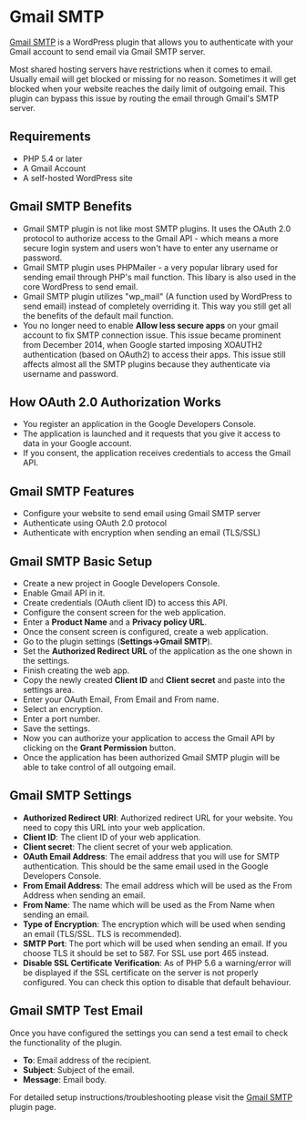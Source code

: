 # Gmail SMTP

[Gmail SMTP](https://wphowto.net/gmail-smtp-plugin-for-wordpress-1341) is a WordPress plugin that allows you to authenticate with your Gmail account to send email via Gmail SMTP server.

Most shared hosting servers have restrictions when it comes to email. Usually email will get blocked or missing for no reason. Sometimes it will get blocked when your website reaches the daily limit of outgoing email. This plugin can bypass this issue by routing the email through Gmail's SMTP server.

## Requirements

* PHP 5.4 or later
* A Gmail Account
* A self-hosted WordPress site

## Gmail SMTP Benefits

* Gmail SMTP plugin is not like most SMTP plugins. It uses the OAuth 2.0 protocol to authorize access to the Gmail API - which means a more secure login system and users won't have to enter any username or password.
* Gmail SMTP plugin uses PHPMailer - a very popular library used for sending email through PHP's mail function. This libary is also used in the core WordPress to send email.
* Gmail SMTP plugin utilizes "wp_mail" (A function used by WordPress to send email) instead of completely overriding it. This way you still get all the benefits of the default mail function. 
* You no longer need to enable **Allow less secure apps** on your gmail account to fix SMTP connection issue. This issue became prominent from December 2014, when Google started imposing XOAUTH2 authentication (based on OAuth2) to access their apps. This issue still affects almost all the SMTP plugins because they authenticate via username and password.

## How OAuth 2.0 Authorization Works

* You register an application in the Google Developers Console.
* The application is launched and it requests that you give it access to data in your Google account.
* If you consent, the application receives credentials to access the Gmail API.

## Gmail SMTP Features

* Configure your website to send email using Gmail SMTP server
* Authenticate using OAuth 2.0 protocol
* Authenticate with encryption when sending an email (TLS/SSL)

## Gmail SMTP Basic Setup

* Create a new project in Google Developers Console.
* Enable Gmail API in it.
* Create credentials (OAuth client ID) to access this API.
* Configure the consent screen for the web application.
* Enter a **Product Name** and a **Privacy policy URL**.
* Once the consent screen is configured, create a web application.
* Go to the plugin settings (**Settings->Gmail SMTP**).
* Set the **Authorized Redirect URL** of the application as the one shown in the settings.
* Finish creating the web app.
* Copy the newly created **Client ID** and **Client secret** and paste into the settings area.
* Enter your OAuth Email, From Email and From name.
* Select an encryption.
* Enter a port number.
* Save the settings.
* Now you can authorize your application to access the Gmail API by clicking on the **Grant Permission** button.
* Once the application has been authorized Gmail SMTP plugin will be able to take control of all outgoing email.

## Gmail SMTP Settings
 
* **Authorized Redirect URI**: Authorized redirect URL for your website. You need to copy this URL into your web application.
* **Client ID**: The client ID of your web application.
* **Client secret**: The client secret of your web application.
* **OAuth Email Address**: The email address that you will use for SMTP authentication. This should be the same email used in the Google Developers Console.
* **From Email Address**: The email address which will be used as the From Address when sending an email.
* **From Name**: The name which will be used as the From Name when sending an email.
* **Type of Encryption**: The encryption which will be used when sending an email (TLS/SSL. TLS is recommended).
* **SMTP Port**: The port which will be used when sending an email. If you choose TLS it should be set to 587. For SSL use port 465 instead.
* **Disable SSL Certificate Verification**: As of PHP 5.6 a warning/error will be displayed if the SSL certificate on the server is not properly configured. You can check this option to disable that default behaviour.

## Gmail SMTP Test Email

Once you have configured the settings you can send a test email to check the functionality of the plugin.
 
* **To**: Email address of the recipient.
* **Subject**: Subject of the email.
* **Message**: Email body.

For detailed setup instructions/troubleshooting please visit the [Gmail SMTP](https://wphowto.net/gmail-smtp-plugin-for-wordpress-1341) plugin page.
